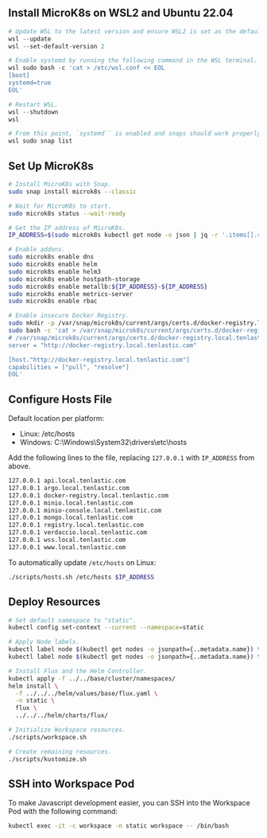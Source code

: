 ## Install MicroK8s on WSL2 and Ubuntu 22.04

```powershell
# Update WSL to the latest version and ensure WSL2 is set as the default version.
wsl --update
wsl --set-default-version 2

# Enable systemd by running the following command in the WSL terminal.
wsl sudo bash -c 'cat > /etc/wsl.conf << EOL
[boot]
systemd=true
EOL'

# Restart WSL.
wsl --shutdown
wsl

# From this point, `systemd`` is enabled and snaps should work properly.
wsl sudo snap list
```

## Set Up MicroK8s

```bash
# Install MicroK8s with Snap.
sudo snap install microk8s --classic

# Wait for MicroK8s to start.
sudo microk8s status --wait-ready

# Get the IP address of MicroK8s.
IP_ADDRESS=$(sudo microk8s kubectl get node -o json | jq -r '.items[].status.addresses[] | select(.type=="InternalIP") | .address')

# Enable addons.
sudo microk8s enable dns
sudo microk8s enable helm
sudo microk8s enable helm3
sudo microk8s enable hostpath-storage
sudo microk8s enable metallb:${IP_ADDRESS}-${IP_ADDRESS}
sudo microk8s enable metrics-server
sudo microk8s enable rbac

# Enable insecure Docker Registry.
sudo mkdir -p /var/snap/microk8s/current/args/certs.d/docker-registry.local.tenlastic.com
sudo bash -c 'cat > /var/snap/microk8s/current/args/certs.d/docker-registry.local.tenlastic.com/hosts.toml << EOL
# /var/snap/microk8s/current/args/certs.d/docker-registry.local.tenlastic.com/hosts.toml
server = "http://docker-registry.local.tenlastic.com"

[host."http://docker-registry.local.tenlastic.com"]
capabilities = ["pull", "resolve"]
EOL'
```

## Configure Hosts File

Default location per platform:

- Linux: /etc/hosts
- Windows: C:\Windows\System32\drivers\etc\hosts

Add the following lines to the file, replacing `127.0.0.1` with `IP_ADDRESS` from above.

```bash
127.0.0.1 api.local.tenlastic.com
127.0.0.1 argo.local.tenlastic.com
127.0.0.1 docker-registry.local.tenlastic.com
127.0.0.1 minio.local.tenlastic.com
127.0.0.1 minio-console.local.tenlastic.com
127.0.0.1 mongo.local.tenlastic.com
127.0.0.1 registry.local.tenlastic.com
127.0.0.1 verdaccio.local.tenlastic.com
127.0.0.1 wss.local.tenlastic.com
127.0.0.1 www.local.tenlastic.com
```

To automatically update `/etc/hosts` on Linux:

```bash
./scripts/hosts.sh /etc/hosts $IP_ADDRESS
```

## Deploy Resources

```bash
# Set default namespace to "static".
kubectl config set-context --current --namespace=static

# Apply Node labels.
kubectl label node $(kubectl get nodes -o jsonpath={..metadata.name}) tenlastic.com/high-priority=true
kubectl label node $(kubectl get nodes -o jsonpath={..metadata.name}) tenlastic.com/low-priority=true

# Install Flux and the Helm Controller.
kubectl apply -f ../../base/cluster/namespaces/
helm install \
  -f ../../../helm/values/base/flux.yaml \
  -n static \
  flux \
  ../../../helm/charts/flux/

# Initialize Workspace resources.
./scripts/workspace.sh

# Create remaining resources.
./scripts/kustomize.sh
```

## SSH into Workspace Pod

To make Javascript development easier, you can SSH into the Workspace Pod with the following command:

```bash
kubectl exec -it -c workspace -n static workspace -- /bin/bash
```
